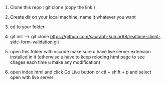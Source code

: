 1. Clone this repo : git clone (copy the link )

2. Create dir on your local machine, name it whatever you want

3. cd to your folder

4. git init --> git clone https://github.com/saurabh-kumar88/realtime-client-side-form-validation.git

5. open this folder with vscode make sure u have live server extension installed in it (otherwise u have to keep reloding html page to see chages each time u make any modification)

6. open index.html and click Go Live button or ctl + shift + p and select open with live server
